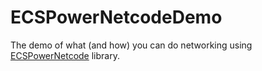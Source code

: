 # ECSPowerNetcodeDemo

The demo of what (and how) you can do networking using [ECSPowerNetcode](https://github.com/actionk/ECSPowerNetcode) library.
